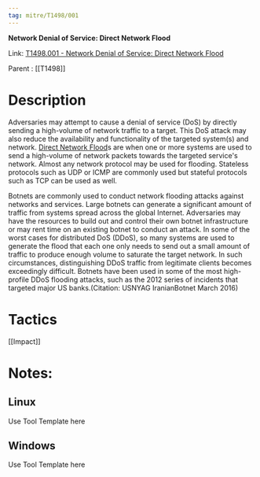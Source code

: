 ```yaml
---
tag: mitre/T1498/001
---
```


**Network Denial of Service: Direct Network Flood**

Link: [T1498.001 - Network Denial of Service: Direct Network Flood](https://attack.mitre.org/techniques/T1498/001)

Parent : [[T1498]]


# Description

Adversaries may attempt to cause a denial of service (DoS) by directly sending a high-volume of network traffic to a target. This DoS attack may also reduce the availability and functionality of the targeted system(s) and network. [Direct Network Flood](https://attack.mitre.org/techniques/T1498/001)s are when one or more systems are used to send a high-volume of network packets towards the targeted service's network. Almost any network protocol may be used for flooding. Stateless protocols such as UDP or ICMP are commonly used but stateful protocols such as TCP can be used as well.

Botnets are commonly used to conduct network flooding attacks against networks and services. Large botnets can generate a significant amount of traffic from systems spread across the global Internet. Adversaries may have the resources to build out and control their own botnet infrastructure or may rent time on an existing botnet to conduct an attack. In some of the worst cases for distributed DoS (DDoS), so many systems are used to generate the flood that each one only needs to send out a small amount of traffic to produce enough volume to saturate the target network. In such circumstances, distinguishing DDoS traffic from legitimate clients becomes exceedingly difficult. Botnets have been used in some of the most high-profile DDoS flooding attacks, such as the 2012 series of incidents that targeted major US banks.(Citation: USNYAG IranianBotnet March 2016)

# Tactics


[[Impact]]


# Notes:

## Linux

Use Tool Template here

## Windows

Use Tool Template here